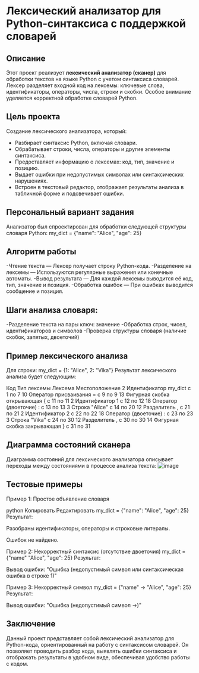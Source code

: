 # Лексический анализатор для Python-синтаксиса с поддержкой словарей

## Описание

Этот проект реализует **лексический анализатор (сканер)** для обработки текстов на языке Python с учетом синтаксиса словарей. Лексер разделяет входной код на лексемы: ключевые слова, идентификаторы, операторы, числа, строки и скобки. Особое внимание уделяется корректной обработке словарей Python.

## Цель проекта

Создание лексического анализатора, который:

- Разбирает синтаксис Python, включая словари.
- Обрабатывает строки, числа, операторы и другие элементы синтаксиса.
- Предоставляет информацию о лексемах: код, тип, значение и позицию.
- Выдает ошибки при недопустимых символах или синтаксических нарушениях.
- Встроен в текстовый редактор, отображает результаты анализа в табличной форме и подсвечивает ошибки.

## Персональный вариант задания

Анализатор был спроектирован для обработки следующей структуры словаря Python:
my_dict = {"name": "Alice", "age": 25}

## Алгоритм работы
-Чтение текста — Лексер получает строку Python-кода.
-Разделение на лексемы — Используются регулярные выражения или конечные автоматы.
-Вывод результата — Для каждой лексемы выводится её код, тип, значение и позиция.
-Обработка ошибок — При ошибках выводится сообщение и позиция.

## Шаги анализа словаря:
-Разделение текста на пары ключ: значение
-Обработка строк, чисел, идентификаторов и символов
-Проверка структуры словаря (наличие скобок, запятых, двоеточий)

## Пример лексического анализа
Для строки:
my_dict = {1: "Alice", 2: "Vika"}
Результат лексического анализа будет следующим:

Код	Тип лексемы	Лексема	Местоположение
2	Идентификатор	my_dict	с 1 по 7
10	Оператор присваивания	=	с 9 по 9
13	Фигурная скобка открывающая	{	с 11 по 11
2	Идентификатор	1	с 12 по 12
18	Оператор (двоеточие)	:	с 13 по 13
3	Строка	"Alice"	с 14 по 20
12	Разделитель	,	с 21 по 21
2	Идентификатор	2	с 22 по 22
18	Оператор (двоеточие)	:	с 23 по 23
3	Строка	"Vika"	с 24 по 30
12	Разделитель	,	с 30 по 30
14	Фигурная скобка закрывающая	}	с 31 по 31
## Диаграмма состояний сканера
Диаграмма состояний для лексического анализатора описывает переходы между состояниями в процессе анализа текста:
![image](https://github.com/user-attachments/assets/1b76c07c-3a78-42a6-b496-62e3e28f1321)

## Тестовые примеры
Пример 1: Простое объявление словаря

python
Копировать
Редактировать
my_dict = {"name": "Alice", "age": 25}
Результат:

Разобраны идентификаторы, операторы и строковые литералы.

Ошибок не найдено.

Пример 2: Некорректный синтаксис (отсутствие двоеточия)
my_dict = {"name" "Alice", "age": 25}
Результат:

Вывод ошибки: "Ошибка (недопустимый символ или синтаксическая ошибка в строке 1)"

Пример 3: Некорректный символ
my_dict = {"name" -> "Alice", "age": 25}
Результат:

Вывод ошибки: "Ошибка (недопустимый символ ->)"

## Заключение
Данный проект представляет собой лексический анализатор для Python-кода, ориентированный на работу с синтаксисом словарей. Он позволяет проводить разбор кода, выявлять ошибки синтаксиса и отображать результаты в удобном виде, обеспечивая удобство работы с кодом.
